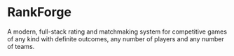 # RankForge
A modern, full-stack rating and matchmaking system for competitive games of any kind with definite outcomes, any number of players and any number of teams.
